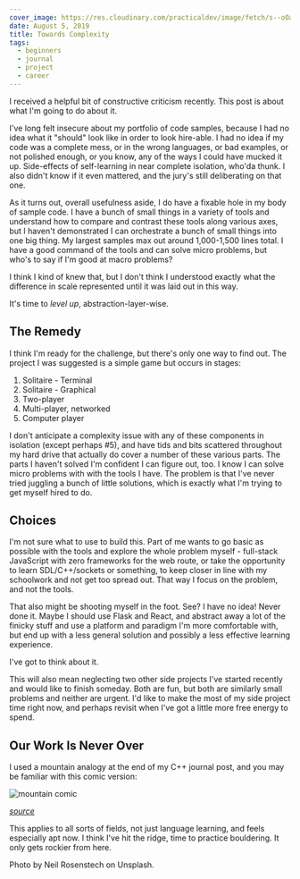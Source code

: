 ```yaml
---
cover_image: https://res.cloudinary.com/practicaldev/image/fetch/s--oOapkgSo--/c_imagga_scale,f_auto,fl_progressive,h_420,q_auto,w_1000/https://thepracticaldev.s3.amazonaws.com/i/wpefgictl0bj29ir9y8d.jpg
date: August 5, 2019
title: Towards Complexity
tags:
  - beginners
  - journal
  - project
  - career
---
```


I received a helpful bit of constructive criticism recently. This post is about what I'm going to do about it.

I've long felt insecure about my portfolio of code samples, because I had no idea what it "should" look like in order to look hire-able. I had no idea if my code was a complete mess, or in the wrong languages, or bad examples, or not polished enough, or you know, any of the ways I could have mucked it up. Side-effects of self-learning in near complete isolation, who'da thunk. I also didn't know if it even mattered, and the jury's still deliberating on that one.

As it turns out, overall usefulness aside, I do have a fixable hole in my body of sample code. I have a bunch of small things in a variety of tools and understand how to compare and contrast these tools along various axes, but I haven't demonstrated I can orchestrate a bunch of small things into one big thing. My largest samples max out around 1,000-1,500 lines total. I have a good command of the tools and can solve micro problems, but who's to say if I'm good at macro problems?

I think I kind of knew that, but I don't think I understood exactly what the difference in scale represented until it was laid out in this way.

It's time to _level up_, abstraction-layer-wise.

## The Remedy

I think I'm ready for the challenge, but there's only one way to find out. The project I was suggested is a simple game but occurs in stages:

1. Solitaire - Terminal
2. Solitaire - Graphical
3. Two-player
4. Multi-player, networked
5. Computer player

I don't anticipate a complexity issue with any of these components in isolation (except perhaps #5), and have tids and bits scattered throughout my hard drive that actually do cover a number of these various parts. The parts I haven't solved I'm confident I can figure out, too. I know I can solve micro problems with with the tools I have. The problem is that I've never tried juggling a bunch of little solutions, which is exactly what I'm trying to get myself hired to do.

## Choices

I'm not sure what to use to build this. Part of me wants to go basic as possible with the tools and explore the whole problem myself - full-stack JavaScript with zero frameworks for the web route, or take the opportunity to learn SDL/C++/sockets or something, to keep closer in line with my schoolwork and not get too spread out. That way I focus on the problem, and not the tools.

That also might be shooting myself in the foot. See? I have no idea! Never done it. Maybe I should use Flask and React, and abstract away a lot of the finicky stuff and use a platform and paradigm I'm more comfortable with, but end up with a less general solution and possibly a less effective learning experience.

I've got to think about it.

This will also mean neglecting two other side projects I've started recently and would like to finish someday. Both are fun, but both are similarly small problems and neither are urgent. I'd like to make the most of my side project time right now, and perhaps revisit when I've got a little more free energy to spend.

## Our Work Is Never Over

I used a mountain analogy at the end of my C++ journal post, and you may be familiar with this comic version:

![mountain comic](https://3.bp.blogspot.com/-3qtcA17ygXc/Uj9CGW4GU8I/AAAAAAAABcY/lt6WBJHlZlQ/s1600/38.png)

_[source](http://www.itchyfeetcomic.com/2013/09/view-from-top.html)_

This applies to all sorts of fields, not just language learning, and feels especially apt now. I think I've hit the ridge, time to practice bouldering. It only gets rockier from here.

Photo by Neil Rosenstech on Unsplash.
